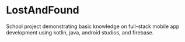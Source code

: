 # LostAndFound
 School project demonstrating basic knowledge on full-stack mobile app development using kotlin, java, android studios, and firebase.
